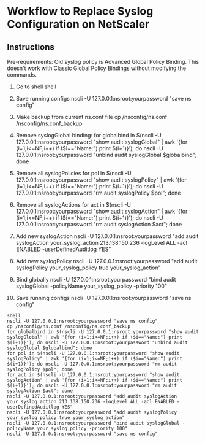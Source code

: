 # Workflow to Replace Syslog Configuration on NetScaler
## Instructions

Pre-requirements: Old syslog policy is Advanced Global Policy Binding. This doesn't work with Classic Global Policy Bindings without modifying the commands.
1) Go to shell
shell

2) Save running configs
nscli -U 127.0.0.1:nsroot:yourpassword "save ns config"

3) Make backup from current ns.conf file
cp /nsconfig/ns.conf /nsconfig/ns.conf_backup

4) Remove syslogGlobal binding:
for globalbind in $(nscli -U 127.0.0.1:nsroot:yourpassword "show audit syslogGlobal" | awk '{for (i=1;i<=NF;i++) if ($i=="Name:") print $(i+1)}'); do nscli -U 127.0.0.1:nsroot:yourpassword "unbind audit syslogGlobal $globalbind"; done

5) Remove all syslogPolicies
for pol in $(nscli -U 127.0.0.1:nsroot:yourpassword "show audit syslogPolicy" | awk '{for (i=1;i<=NF;i++) if ($i=="Name:") print $(i+1)}'); do nscli -U 127.0.0.1:nsroot:yourpassword "rm audit syslogPolicy $pol"; done

6) Remove all syslogActions
for act in $(nscli -U 127.0.0.1:nsroot:yourpassword "show audit syslogAction" | awk '{for (i=1;i<=NF;i++) if ($i=="Name:") print $(i+1)}'); do nscli -U 127.0.0.1:nsroot:yourpassword "rm audit syslogAction $act"; done

7) Add new syslogAction
nscli -U 127.0.0.1:nsroot:yourpassword "add audit syslogAction your_syslog_action 213.138.150.236 -logLevel ALL -acl ENABLED -userDefinedAuditlog YES"

8) Add new syslogPolicy
nscli -U 127.0.0.1:nsroot:yourpassword "add audit syslogPolicy your_syslog_policy true your_syslog_action"

9) Bind globally
nscli -U 127.0.0.1:nsroot:yourpassword "bind audit syslogGlobal -policyName your_syslog_policy -priority 100"

10) Save running configs
nscli -U 127.0.0.1:nsroot:yourpassword "save ns config"

```
shell
nscli -U 127.0.0.1:nsroot:yourpassword "save ns config"
cp /nsconfig/ns.conf /nsconfig/ns.conf_backup
for globalbind in $(nscli -U 127.0.0.1:nsroot:yourpassword "show audit syslogGlobal" | awk '{for (i=1;i<=NF;i++) if ($i=="Name:") print $(i+1)}'); do nscli -U 127.0.0.1:nsroot:yourpassword "unbind audit syslogGlobal $globalbind"; done
for pol in $(nscli -U 127.0.0.1:nsroot:yourpassword "show audit syslogPolicy" | awk '{for (i=1;i<=NF;i++) if ($i=="Name:") print $(i+1)}'); do nscli -U 127.0.0.1:nsroot:yourpassword "rm audit syslogPolicy $pol"; done
for act in $(nscli -U 127.0.0.1:nsroot:yourpassword "show audit syslogAction" | awk '{for (i=1;i<=NF;i++) if ($i=="Name:") print $(i+1)}'); do nscli -U 127.0.0.1:nsroot:yourpassword "rm audit syslogAction $act"; done
nscli -U 127.0.0.1:nsroot:yourpassword "add audit syslogAction your_syslog_action 213.138.150.236 -logLevel ALL -acl ENABLED -userDefinedAuditlog YES"
nscli -U 127.0.0.1:nsroot:yourpassword "add audit syslogPolicy your_syslog_policy true your_syslog_action"
nscli -U 127.0.0.1:nsroot:yourpassword "bind audit syslogGlobal -policyName your_syslog_policy -priority 100"
nscli -U 127.0.0.1:nsroot:yourpassword "save ns config"
```
